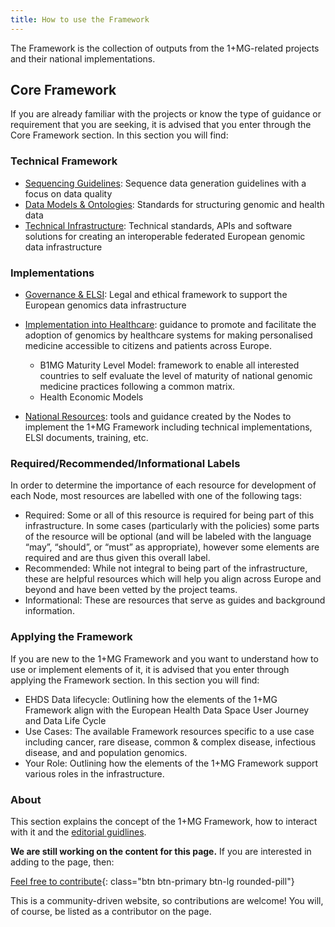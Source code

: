 ```yaml
---
title: How to use the Framework
---
```


The Framework is the collection of outputs from the 1+MG-related projects and their national implementations.  

## Core Framework

If you are already familiar with the projects or know the type of guidance or requirement that you are seeking, it is advised that you enter through the Core Framework section.  In this section you will find:

### Technical Framework

* <a href="{{ '/sequencing-guidelines' | relative_url }}">Sequencing Guidelines</a>: Sequence data generation guidelines with a focus on data quality
* <a href="{{ '/data-models-ontologies' | relative_url }}">Data Models & Ontologies</a>: Standards for structuring genomic and health data
* <a href="{{ '/technical-infrastructure' | relative_url }}">Technical Infrastructure</a>: Technical standards, APIs and software solutions for creating an interoperable federated European genomic data infrastructure

### Implementations

* <a href="{{ '/data-governance' | relative_url }}">Governance & ELSI</a>: Legal and ethical framework to support the European genomics data infrastructure

* <a href="{{ '/genomics-into-healthcare' | relative_url }}">Implementation into Healthcare</a>: guidance to promote and facilitate the adoption of genomics by healthcare systems for making personalised medicine accessible to citizens and patients across Europe.

    * B1MG Maturity Level Model: framework to enable all interested countries to self evaluate the level of maturity of national genomic medicine practices following a common matrix.
    * Health Economic Models

* <a href="{{ '/national-resources' | relative_url }}">National Resources</a>: tools and guidance created by the Nodes to implement the 1+MG Framework including technical implementations, ELSI documents, training, etc.

### Required/Recommended/Informational Labels 
In order to determine the importance of each resource for development of each Node, most resources are labelled with one of the following tags:

* Required: Some or all of this resource is required for being part of this infrastructure.  In some cases (particularly with the policies) some parts of the resource will be optional (and will be labeled with the language “may”, “should”, or “must” as appropriate), however some elements are required and are thus given this overall label.
* Recommended: While not integral to being part of the infrastructure, these are helpful resources which will help you align across Europe and beyond and have been vetted by the project teams.
* Informational: These are resources that serve as guides and background information.


### Applying the Framework
If you are new to the 1+MG Framework and you want to understand how to use or implement elements of it, it is advised that you enter through applying the Framework section.  In this section you will find:

* EHDS Data lifecycle: Outlining how the elements of the 1+MG Framework align with the European Health Data Space User Journey and Data Life Cycle
* Use Cases: The available Framework resources specific to a use case including cancer, rare disease, common & complex disease, infectious disease, and and population genomics.
* Your Role: Outlining how the elements of the 1+MG Framework support various roles in the infrastructure.

### About
This section explains the concept of the 1+MG Framework, how to interact with it and the <a href="{{ '/editorial_guidelines' | relative_url }}">editorial guidlines</a>. 




**We are still working on the content for this page.** If you are interested in adding to the page, then:

[Feel free to contribute](how_to_contribute){: class="btn btn-primary btn-lg rounded-pill"}

This is a community-driven website, so contributions are welcome! You will, of course, be listed as a contributor on the page.